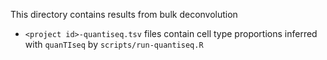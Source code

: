 This directory contains results from bulk deconvolution

- `<project id>-quantiseq.tsv` files contain cell type proportions inferred with `quanTIseq` by `scripts/run-quantiseq.R`

